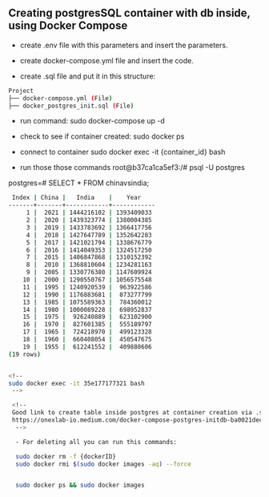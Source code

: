 ##  Creating postgresSQL container with db inside, using Docker Compose

- create .env file with this parameters and insert the parameters.

- create docker-compose.yml file and insert the code.

- create .sql file and put it in this structure:

```bash
Project
├── docker-compose.yml (File)
├── docker_postgres_init.sql (File)
```
- run command:
sudo docker-compose up -d

- check to see if container created:
sudo docker ps

- connect to container 
sudo docker exec -it {container_id} bash

- run those those commands
root@b37ca1ca5ef3:/# psql -U postgres

postgres=# SELECT * FROM chinavsindia;

```bash
 Index | China |   India    |    Year    
-------+-------+------------+------------
     1 |  2021 | 1444216102 | 1393409033
     2 |  2020 | 1439323774 | 1380004385
     3 |  2019 | 1433783692 | 1366417756
     4 |  2018 | 1427647789 | 1352642283
     5 |  2017 | 1421021794 | 1338676779
     6 |  2016 | 1414049353 | 1324517250
     7 |  2015 | 1406847868 | 1310152392
     8 |  2010 | 1368810604 | 1234281163
     9 |  2005 | 1330776380 | 1147609924
    10 |  2000 | 1290550767 | 1056575548
    11 |  1995 | 1240920539 |  963922586
    12 |  1990 | 1176883681 |  873277799
    13 |  1985 | 1075589363 |  784360012
    14 |  1980 | 1000089228 |  698952837
    15 |  1975 |  926240889 |  623102900
    16 |  1970 |  827601385 |  555189797
    17 |  1965 |  724218970 |  499123328
    18 |  1960 |  660408054 |  450547675
    19 |  1955 |  612241552 |  409880606
(19 rows)


<!-- 
sudo docker exec -it 35e177177321 bash
 -->

 <!-- 
 Good link to create table inside postgres at container creation via .sql file
 https://onexlab-io.medium.com/docker-compose-postgres-initdb-ba0021deef76
  -->

  - For deleting all you can run this commands:

  sudo docker rm -f {dockerID}
  sudo docker rmi $(sudo docker images -aq) --force


  sudo docker ps && sudo docker images